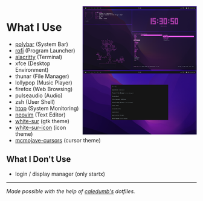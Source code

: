 <!--
![Desktop Screenshot](freebsd_screenshot.png)
---
![Arch Desktop Screenshot](arch_screenshot.png)
---
-->

<img align="right" width="60%" src="./freebsd_screenshot.png">
<img align="right" width="60%" src="./rofi_screenshot.png"> 


# What I Use
- [polybar](https://github.com/polybar/polybar/) (System Bar)
- [rofi](https://github.com/davatorium/rofi) (Program Launcher)
- [alacritty](https://github.com/alacritty/alacritty) (Terminal)
- xfce (Desktop Environment)
- thunar (File Manager)
- lollypop (Music Player)
- firefox (Web Browsing)
- pulseaudio (Audio)
- zsh (User Shell)
- [htop](https://github.com/htop-dev/htop) (System Monitoring)
- [neovim](https://github.com/neovim/neovim) (Text Editor)
- [white-sur](https://www.gnome-look.org/p/1403328/) (gtk theme)
- [white-sur-icon](https://www.pling.com/p/1405756/) (icon theme)
- [mcmojave-cursors](https://www.gnome-look.org/p/1355701) (cursor theme)

## What I Don't Use
- login / display manager (only startx)
   
----

*Made possible with the help of [caledumb's](https://github.com/calesdumb/dotfiles) dotfiles.*
